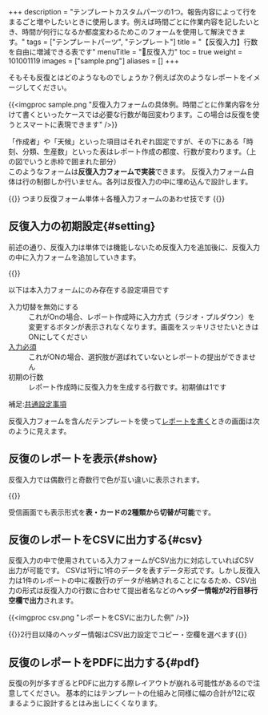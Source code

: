 +++
description = "テンプレートカスタムパーツの1つ。報告内容によって行をまるごと増やしたいときに使用します。例えば時間ごとに作業内容を記したいとき、時間が何行になるか都度変わるためこのフォームを使用して解決できます。"
tags = ["テンプレートパーツ", "テンプレート"]
title = "【反復入力】行数を自由に増減できる表です"
menuTitle = "🧩反復入力"
toc = true
weight = 101001119
images = ["sample.png"]
aliases = []
+++

そもそも反復とはどのようなものでしょうか？例えば次のようなレポートをイメージしてください。

{{<imgproc sample.png "反復入力フォームの具体例。時間ごとに作業内容を分けて書くといったケースでは必要な行数が毎回変わります。この場合は反復を使うとスマートに表現できます" />}}

「作成者」や「天候」といった項目はそれぞれ固定ですが、その下にある「時刻、分類、生産数」といった表はレポート作成の都度、行数が変わります。（上の図でいうと赤枠で囲まれた部分）  
このようなフォームは**反復入力フォームで実装**できます。
反復入力フォーム自体は行の制御しか行いません。各列は反復入力の中に埋め込んで設計します。

{{<alice pos="right" icon="ok">}}
つまり反復フォーム単体＋各種入力フォームのあわせ技です
{{</alice>}}

## 反復入力の初期設定{#setting}

前述の通り、反復入力は単体では機能しないため反復入力を追加後に、反復入力の中に入力フォームを追加していきます。

{{<icatch filename="template" msg="反復入力の設定は反復の中に使用する項目（列）を追加して行きます">}}

以下は本入力フォームにのみ存在する設定項目です

<dl class="basic">
  <dt>入力切替を無効にする</dt>
  <dd>これがOnの場合、レポート作成時に入力方式（ラジオ・プルダウン）を変更するボタンが表示されなくなります。画面をスッキリさせたいときはONにしてください</dd>
  <dt><a href="/tips/required/">入力必須</a></dt>
  <dd>これがONの場合、選択肢が選ばれていないとレポートの提出ができません</dd>
  <dt>初期の行数</dt>
  <dd>レポート作成時に反復入力を生成する行数です。初期値は1です</dd>
</dl>

補足:[共通設定事項](/docs/manual/initial-setting/template/make/#common_setting)


反復入力フォームを含んだテンプレートを使って[レポートを書く](/docs/manual/write-report/parts/#array)ときの画面は次のように見えます。



## 反復のレポートを表示{#show}

反復入力では偶数行と奇数行で色が互い違いに表示されます。

{{<icatch filename="post" msg="反復入力の偶数行は水色の背景で表示されます。視認性UP" alice="ok">}}

受信画面でも表示形式を**表・カードの2種類から切替が可能**です。

## 反復のレポートをCSVに出力する{#csv}

反復入力の中で使用されている入力フォームがCSV出力に対応していればCSV出力が可能です。
CSVは1行に1件のデータを表すデータ形式です。しかし反復入力は1件のレポートの中に複数行のデータが格納されることになるため、CSV出力の形式は反復入力の行数に合わせて提出者名などの**ヘッダー情報が2行目移行空欄で出力**されます。

{{<imgproc csv.png "レポートをCSVに出力した例" />}}

{{<alice pos="right" icon="here">}}2行目以降のヘッダー情報はCSV出力設定でコピー・空欄を選べます{{</alice>}}

## 反復のレポートをPDFに出力する{#pdf}

反復の列が多すぎるとPDFに出力する際レイアウトが崩れる可能性があるので注意してください。
基本的にはテンプレートの仕組みと同様に幅の合計が12に収まるように設計するとはみ出しにくくなります。
